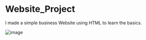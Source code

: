 # Website_Project
I made a simple business Website using HTML to learn the basics.

![image](https://user-images.githubusercontent.com/91002702/216376541-2ed818b0-ab85-470a-9e95-dc7f830d1169.png)



